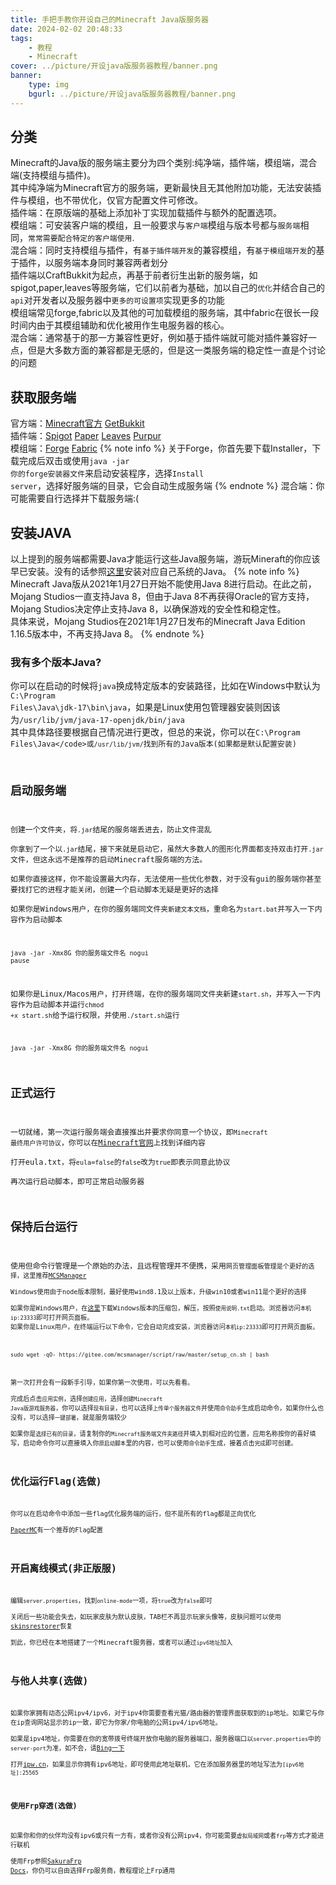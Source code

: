 ```yaml
---
title: 手把手教你开设自己的Minecraft Java版服务器
date: 2024-02-02 20:48:33
tags:
    - 教程
    - Minecraft
cover: ../picture/开设java版服务器教程/banner.png
banner:
    type: img
    bgurl: ../picture/开设java版服务器教程/banner.png
---
```

## 分类
Minecraft的Java版的服务端主要分为四个类别:纯净端，插件端，模组端，混合端(支持模组与插件)。  
其中纯净端为Minecraft官方的服务端，更新最快且无其他附加功能，无法安装插件与模组，也不带优化，仅官方配置文件可修改。   
插件端：在原版端的基础上添加补丁实现加载插件与额外的配置选项。  
模组端：可安装客户端的模组，且一般要求与<code>客户端</code>模组与版本号都与<code>服务端</code>相同，<code>常常需要配合特定的客户端使用</code>.   
混合端：同时支持模组与插件，有<code>基于插件端开发</code>的兼容模组，有<code>基于模组端开发</code>的基于插件，以服务端本身同时兼容两者划分  
插件端以CraftBukkit为起点，再基于前者衍生出新的服务端，如spigot,paper,leaves等服务端，它们以前者为基础，加以自己的<code>优化</code>并结合自己的<code>api</code>对开发者以及服务器中<code>更多的可设置项</code>实现更多的功能  
模组端常见forge,fabric以及其他的可加载模组的服务端，其中fabric在很长一段时间内由于其模组辅助和优化被用作生电服务器的核心。  
混合端：通常基于的那一方兼容性更好，例如基于插件端就可能对插件兼容好一点，但是大多数方面的兼容都是无感的，但是这一类服务端的稳定性一直是个讨论的问题
## 获取服务端
官方端：[Minecraft官方](https://www.minecraft.net/zh-hans/download/server) [GetBukkit](https://getbukkit.org/download/vanilla)  
插件端：[Spigot](https://getbukkit.org/download/spigot) [Paper](https://papermc.io/downloads/paper) [Leaves](https://leavesmc.top/downloads/leaves) [Purpur](https://purpurmc.org/)  
模组端：[Forge](https://files.minecraftforge.net/) [Fabric](https://fabricmc.net/use/server/)
{% note info %}
关于Forge，你首先要下载Installer，下载完成后双击或使用<code>java -jar 你的forge安装器文件</code>来启动安装程序，选择<code>Install server</code>，选择好服务端的目录，它会自动生成服务端
{% endnote %}
混合端：你可能需要自行选择并下载服务端:(
## 安装JAVA
以上提到的服务端都需要Java才能运行这些Java服务端，游玩Mineraft的你应该早已安装。没有的话参照[这里](https://www.craft233.top/Install_game/)安装对应自己系统的Java。
{% note info %}
Minecraft Java版从2021年1月27日开始不能使用Java 8进行启动。在此之前，Mojang Studios一直支持Java 8，但由于Java 8不再获得Oracle的官方支持，Mojang Studios决定停止支持Java 8，以确保游戏的安全性和稳定性。  
具体来说，Mojang Studios在2021年1月27日发布的Minecraft Java Edition 1.16.5版本中，不再支持Java 8。
{% endnote %}
### 我有多个版本Java?
你可以在启动的时候将<code>java</code>换成特定版本的安装路径，比如在Windows中默认为<code>C:\Program Files\Java\jdk-17\bin\java</code>，如果是Linux使用包管理器安装则因该为<code>/usr/lib/jvm/java-17-openjdk/bin/java</code>  
其中具体路径要根据自己情况进行更改，但总的来说，你可以在<code>C:\Program Files\Java\</code>或<code>/usr/lib/jvm/</code>找到所有的Java版本(如果都是默认配置安装)
## 启动服务端
创建一个文件夹，将<code>.jar</code>结尾的服务端丢进去，防止文件混乱  
你拿到了一个以<code>.jar</code>结尾，接下来就是启动它，虽然大多数人的图形化界面都支持双击打开<code>.jar</code>文件，但这永远不是推荐的启动Minecraft服务端的方法。  
如果你直接这样，你不能设置最大内存，无法使用一些优化参数，对于没有gui的服务端你甚至要找打它的进程才能关闭，创建一个启动脚本无疑是更好的选择  
如果你是Windows用户，在你的服务端同文件夹<code>新建文本文档</code>，重命名为<code>start.bat</code>并写入一下内容作为启动脚本
```
java -jar -Xmx8G 你的服务端文件名 nogui
pause
```
如果你是Linux/Macos用户，打开终端，在你的服务端同文件夹新建<code>start.sh</code>，并写入一下内容作为启动脚本并运行<code>chmod +x start.sh</code>给予运行权限，并使用<code>./start.sh</code>运行
```
java -jar -Xmx8G 你的服务端文件名 nogui
```
## 正式运行
一切就绪，第一次运行服务端会直接推出并要求你同意一个协议，即<code>Minecraft 最终用户许可协议</code>，你可以在[Minecraft官网](https://aka.ms/MinecraftEULA)上找到详细内容  
打开eula.txt，将<code>eula=false</code>的<code>false</code>改为<code>true</code>即表示同意此协议  
再次运行启动脚本，即可正常启动服务器
## 保持后台运行
使用但命令行管理是一个原始的办法，且远程管理并不便携，采用<code>网页管理面板管理是个更好的选择，这里推荐[MCSManager](https://mcsmanager.com/)  
Windows使用由于node版本限制，最好使用wind8.1及以上版本，升级win10或者win11是个更好的选择  
如果你是Windows用户，在[这里](oss.duzuii.com/MCSManager/MCSManager-ZH)下载Windows版本的压缩包，解压，按照<code>使用说明.txt</code>启动。浏览器访问<code>本机ip:23333</code>即可打开网页面板。
如果你是Linux用户，在终端运行以下命令，它会自动完成安装，浏览器访问<code>本机ip:23333</code>即可打开网页面板。
```
sudo wget -qO- https://gitee.com/mcsmanager/script/raw/master/setup_cn.sh | bash
```
第一次打开会有一段新手引导，如果你第一次使用，可以先看看。  
完成后点击<code>应用实例</code>，选择<code>创建应用</code>，选择<code>创建Minecraft Java版游戏服务器</code>，你可以选择<code>现有目录</code>，也可以选择<code>上传单个服务器文件</code>并使用<code>命令助手</code>生成启动命令，如果你什么也没有，可以选择<code>一键部署</code>，就是服务端较少   
如果你是<code>选择已有的目录</code>，请复制你的<code>Minecraft服务端文件夹路径</code>并填入到相对应的位置，应用名称按你的喜好填写，启动命令你可以直接填入你<code>原启动脚本</code>里的内容，也可以使用<code>命令助手</code>生成，接着点击<code>完成</code>即可创建。  
## 优化运行Flag(选做)
你可以在启动命令中添加一些flag优化服务端的运行，但不是所有的flag都是正向优化  
[PaperMC](https://docs.papermc.io/paper/aikars-flags)有一个推荐的Flag配置
## 开启离线模式(非正版服)
编辑<code>server.properties</code>，找到<code>online-mode</code>一项，将<code>true</code>改为<code>false</code>即可  
关闭后一些功能会失去，如玩家皮肤为默认皮肤，TAB栏不再显示玩家头像等，皮肤问题可以使用[skinsrestorer](https://skinsrestorer.net/)恢复  
到此，你已经在本地搭建了一个Minecraft服务器，或者可以通过<code>ipv6地址</code>加入
## 与他人共享(选做)
如果你家拥有动态公网ipv4/ipv6，对于ipv4你需要查看光猫/路由器的管理界面获取到的ip地址。如果它与你在ip查询网站显示的ip一致，即它为你家/你电脑的公网ipv4/ipv6地址。  
如果是ipv4地址，你需要在你的宽带拨号终端开放你电脑的服务器端口，服务器端口以<code>server.properties</code>中的<code>server-port</code>为准，如不会，请[Bing一下](https://cn.bing.com/search?q=%E8%B7%AF%E7%94%B1%E5%99%A8%E7%AB%AF%E5%8F%A3%E6%98%A0%E5%B0%84)  
打开[ipw.cn](https://ipw.cn/)，如果显示你拥有ipv6地址，即可使用此地址联机，它在添加服务器里的地址写法为<code>[ipv6地址]:25565</code>
### 使用Frp穿透(选做)
如果你和你的伙伴均没有ipv6或只有一方有，或者你没有公网ipv4，你可能需要<code>虚拟局域网</code>或者<code>frp</code>等方式才能进行联机  
使用Frp参照[SakuraFrp Docs](https://doc.natfrp.com/app/mc.html)，你仍可以自由选择Frp服务商，教程理论上Frp通用

